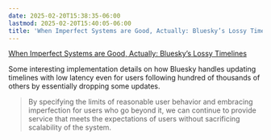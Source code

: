 ```yaml
---
date: 2025-02-20T15:38:35-06:00
lastmod: 2025-02-20T15:40:05-06:00
title: 'When Imperfect Systems are Good, Actually: Bluesky’s Lossy Timelines'
---
```


[When Imperfect Systems are Good, Actually: Bluesky’s Lossy Timelines](https://jazco.dev/2025/02/19/imperfection/)

Some interesting implementation details on how Bluesky handles updating timelines with low latency even for users following hundred of thousands of others by essentially dropping some updates.

> By specifying the limits of reasonable user behavior and embracing imperfection for users who go beyond it, we can continue to provide service that meets the expectations of users without sacrificing scalability of the system.
